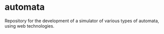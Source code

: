 # automata
Repository for the development of a simulator of various types of automata, using web technologies.
